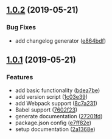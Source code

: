## [1.0.2](https://github.com/fczbkk/workshop-nastroje-js-2019-05-21/compare/v1.0.1...v1.0.2) (2019-05-21)


### Bug Fixes

* add changelog generator ([e864bdf](https://github.com/fczbkk/workshop-nastroje-js-2019-05-21/commit/e864bdf))



## [1.0.1](https://github.com/fczbkk/workshop-nastroje-js-2019-05-21/compare/e7ff82e...v1.0.1) (2019-05-21)


### Features

* add basic functionality ([bdea7be](https://github.com/fczbkk/workshop-nastroje-js-2019-05-21/commit/bdea7be))
* add version script ([1c03e39](https://github.com/fczbkk/workshop-nastroje-js-2019-05-21/commit/1c03e39))
* add Webpack support ([8c7a231](https://github.com/fczbkk/workshop-nastroje-js-2019-05-21/commit/8c7a231))
* Babel support ([7602f23](https://github.com/fczbkk/workshop-nastroje-js-2019-05-21/commit/7602f23))
* generate documentation ([27201fd](https://github.com/fczbkk/workshop-nastroje-js-2019-05-21/commit/27201fd))
* package.json config ([e7ff82e](https://github.com/fczbkk/workshop-nastroje-js-2019-05-21/commit/e7ff82e))
* setup documentation ([2a1368e](https://github.com/fczbkk/workshop-nastroje-js-2019-05-21/commit/2a1368e))



